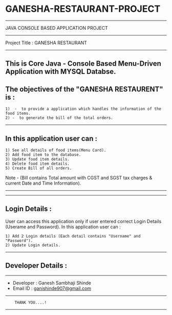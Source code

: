# GANESHA-RESTAURANT-PROJECT



**************************************************************
JAVA CONSOLE BASED APPLICATION PROJECT
**************************************************************

Project Title : GANESHA RESTAURANT
**********************************


This is Core Java - Console Based Menu-Driven Application with MYSQL Databse.
---------------------------------------------------------------------------------------------------------------------------------------------------------

The objectives of the "GANESHA RESTAURENT" is :
------------------------------------------------

	1)  -  to provide a application which handles the information of the food items.
	2) -  to generate the bill of the total orders.

---------------------------------------------------------------------------------------------------------------------------------------------------------
In this application user can :
------------------------------

	1) See all details of food items(Menu Card).
	2) Add food item to the database.
	3) Update food item details.
	4) Delete food item details.
	5) Create Bill of all orders.
Note  - (Bill contains Total amount with  CGST and SGST tax charges  & current Date and Time Information).
****
---------------------------------------------------------------------------------------------------------------------------------------------------------
Login Details : 
----------------

User can access this application only if user entered correct Login Details (Userame and Password).
In this application user can :

	1) Add 2 Login details (Each detail contains "Username" and "Password").
	2) Update Login details.
---------------------------------------------------------------------------------------------------------------------------------------------------------

Developer Details :
-------------------

*********************************************************************************************************
-	 Developer : Ganesh Sambhaji Shinde
- 	 Email ID : ganishinde907@gmail.com
****************************************************************************************************
		THANK YOU....!
*********************************************************************************************************

	
